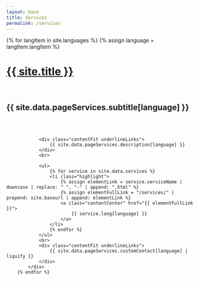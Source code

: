 ```yaml
---
layout: base
title: Services
permalink: /services
---
```


<div class="section big">
   <div class="content limited centered">
        {% for langItem in site.languages %}
            {% assign language = langItem.langItem %}
            <div class="lang-section {{ language }}">
                <h1 class="upper"><a href="{{ '/' | prepend: site.baseurl }}">{{ site.title }}</a></h1>
                <br>
                <h2 class="lower">{{ site.data.pageServices.subtitle[language] }}</h2>
                <br>
                <br>

                <div class="contentFit underlineLinks">
                    {{ site.data.pageServices.description[language] }}
                </div>
                <br>

                <ul>
                    {% for service in site.data.services %}
                    <li class="highlight">
                        {% assign elementLink = service.serviceName | downcase | replace: " ", "-" | append: ".html" %}
                        {% assign elementFullLink = "/services/" | prepend: site.baseurl | append: elementLink %}
                        <a class="contentCenter" href="{{ elementFullLink }}">
                            {{ service.lang[language] }}
                        </a>
                    </li>
                    {% endfor %}
                </ul>
                <br>
                <div class="contentFit underlineLinks">
                    {{ site.data.pageServices.customContact[language] | liquify }}
                </div>
            </div>
        {% endfor %}
   </div>
</div>
